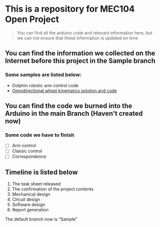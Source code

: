# This is a repository for MEC104 Open Project 

> You can find all the arduino code and relevant information here, but we can not ensure that these information is updated on time

## You can find the information we collected on the Internet before this project in the Sample branch
### Some samples are listed below:
- Dolphin robotic arm control code
- [Omnidirectional wheel kinematics solution and code](https://blog.csdn.net/qq_40696002/article/details/107856908)

## You can find the code we burned into the Arduino in the main Branch (Haven't created now)
### Some code we have to finish
- [ ] Arm control
- [ ] Classic control
- [ ] Correspondence

## Timeline is listed below
1. The task sheet released
2. The confirmation of the project contents
3. Mechanical design
4. Circuit design
5. Software design
6. Report generation


The default branch now is “Sample”
